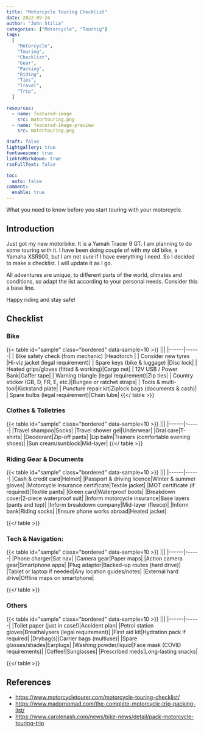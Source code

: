 ```yaml
---
title: "Motorcycle Touring Checklist"
date: 2022-09-24
author: "John Stilia"
categories: ["Motorcycle", "Tournig"]
tags:
  [
    "Motorcycle",
    "Touring",
    "Checklist",
    "Gear",
    "Packing",
    "Riding",
    "Tips",
    "Travel",
    "Trip",
  ]

resources:
  - name: featured-image
    src: motortouring.png
  - name: featured-image-preview
    src: motortouring.png

draft: false
lightgallery: true
fontawesome: true
linkToMarkdown: true
rssFullText: false

toc:
  auto: false
comment:
  enable: true
---
```


<style>
img {
    box-shadow: inset 10px 10px 60px #fff;
    -moz-border-radius:25px;
    border-radius:10px;
}
</style>

What you need to know before you start touring with your motorcycle.

<!--more-->

## Introduction

Just got my new motorbike. It is a Yamah Tracer 9 GT. I am planning to do some touring with it. I have been doing couple of with my old bike, a Yamaha XSR900, but I am not sure if I have everything I need. So I decided to make a checklist. I will update it as I go.

All adventures are unique, to different parts of the world, climates and conditions, so adapt the list according to your personal needs. Consider this a base line.


Happy riding and stay safe!

## Checklist

### Bike
{{< table id="sample" class="bordered" data-sample=10 >}}
|||
|------|------|
| Bike safety check (from mechanic) |Headtorch |
| Consider new tyres |Hi-viz jacket (legal requirement)|
| Spare keys (bike & luggage) |Disc lock|
| Heated grips/gloves (fitted & working)|Cargo net|
| 12V USB / Power Bank|Gaffer tape|
| Warning triangle (legal requirement)|Zip ties|
| Country sticker (GB, D, FR, E, etc.)|Bungee or ratchet straps|
| Tools & multi-tool|Kickstand plate|
| Puncture repair kit|Ziplock bags (documents & cash)|
| Spare bulbs (legal requirement)|Chain lube|
{{</ table >}}

### Clothes & Toiletries
{{< table id="sample" class="bordered" data-sample=10 >}}
|||
|------|------|
|Travel shampoo|Socks|
|Travel shower gel|Underwear|
|Oral care|T-shirts|
|Deodorant|Zip-off pants|
|Lip balm|Trainers (comfortable evening shoes)|
|Sun cream/sunblock|Mid-layer|
{{</ table >}}

### Riding Gear & Documents
{{< table id="sample" class="bordered" data-sample=10 >}}
|||
|------|------|
|Cash & credit card|Helmet|
|Passport & driving licence|Winter & summer gloves|
|Motorcycle insurance certificate|Textile jacket|
|MOT certificate (if required)|Textile pants|
|Green card|Waterproof boots|
|Breakdown cover|2-piece waterproof suit|
|Inform motorcycle insurance|Base layers (pants and top)|
|Inform breakdown company|Mid-layer (fleece)|
|Inform bank|Riding socks|
|Ensure phone works abroad|Heated jacket|

{{</ table >}}

### Tech & Navigation:
{{< table id="sample" class="bordered" data-sample=10 >}}
|||
|------|------|
|Phone charger|Sat nav|
|Camera gear|Paper maps|
|Action camera gear|Smartphone apps|
|Plug adaptor|Backed-up routes (hard drive)|
|Tablet or laptop if needed|Any location guides/notes|
|External hard drive|Offline maps on smartphone|

{{</ table >}}


### Others
{{< table id="sample" class="bordered" data-sample=10 >}}
|||
|------|------|
|Toilet paper (just in case!)|Accident plan|
|Petrol station gloves|Breathalysers (legal requirement)|
|First aid kit|Hydration pack if required|
|Drybag(s)|Carrier bags (multiuse)|
|Spare glasses/shades|Earplugs|
|Washing powder/liquid|Face mask (COVID requirements)|
|Coffee!|Sunglasses|
|Prescribed meds|Long-lasting snacks|

{{</ table >}}




## References

- <https://www.motorcycletourer.com/motorcycle-touring-checklist/>
- <https://www.madornomad.com/the-complete-motorcycle-trip-packing-list/>
- <https://www.carolenash.com/news/bike-news/detail/pack-motorcycle-touring-trip>
